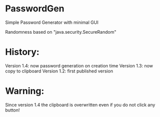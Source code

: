 # PasswordGen

Simple Password Generator with minimal GUI

Randomness based on "java.security.SecureRandom"



# History:

Version 1.4: now password generation on creation time
Version 1.3: now copy to clipboard
Version 1.2: first published version

# Warning:

Since version 1.4 the clipboard is overwritten  even if you do not click any button!